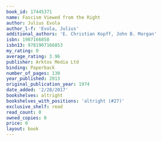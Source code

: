 ```yaml
---
book_id: 17445371
name: Fascism Viewed from the Right
author: Julius Evola
author_l-f: 'Evola, Julius'
additional_authors: 'E. Christian Kopff, John B. Morgan'
isbn: 1907166858
isbn13: 9781907166853
my_rating: 0
average_rating: 3.96
publisher: Arktos Media Ltd
binding: Paperback
number_of_pages: 130
year_published: 2013
original_publication_year: 1974
date_added: '2/28/2017'
bookshelves: altright
bookshelves_with_positions: 'altright (#27)'
exclusive_shelf: read
read_count: 0
owned_copies: 0
price: 0
layout: book
---
```

